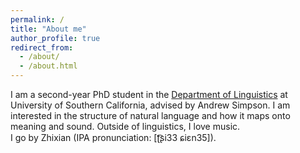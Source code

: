 ```yaml
---
permalink: /
title: "About me"
author_profile: true
redirect_from: 
  - /about/
  - /about.html
---
```

I am a second-year PhD student in the [Department of Linguistics](https://dornsife.usc.edu/ling/) at University of Southern California, advised by Andrew Simpson. I am interested in the structure of natural language and how it maps onto meaning and sound. Outside of linguistics, I love music.<br>
I go by Zhixian (IPA pronunciation: [ʈ͡ʂi33 ɕiɛn35]).


